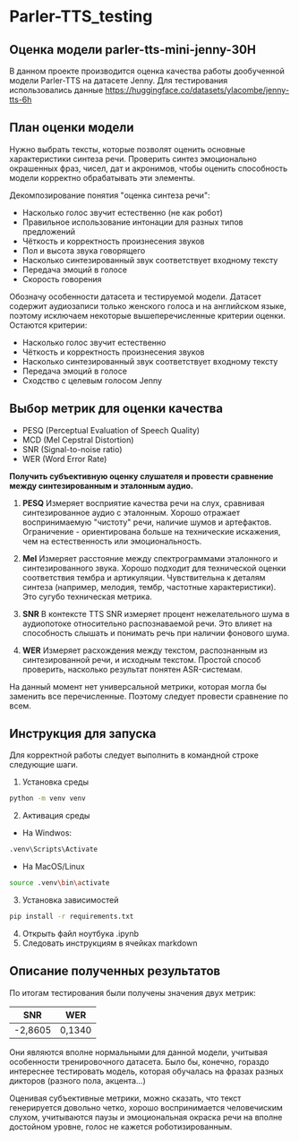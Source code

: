 # Parler-TTS_testing
Оценка модели parler-tts-mini-jenny-30H
---
В данном проекте производится оценка качества работы дообученной модели  Parler-TTS на датасете Jenny.
Для тестирования использовались данные https://huggingface.co/datasets/ylacombe/jenny-tts-6h

## План оценки модели

Нужно выбрать тексты, которые позволят оценить основные характеристики синтеза речи. Проверить синтез эмоционально окрашенных фраз, чисел, дат и акронимов, чтобы оценить способность модели корректно обрабатывать эти элементы.

Декомпозирование понятия "оценка синтеза речи":
- Насколько голос звучит естественно (не как робот)
- Правильное использование интонации для разных типов предложений
- Чёткость и корректность произнесения звуков
- Пол и высота звука говорящего
- Насколько синтезированный звук соответствует входному тексту
- Передача эмоций в голосе
- Скорость говорения

Обозначу особенности датасета и тестируемой модели.
Датасет содержит аудиозаписи только женского голоса и на английском языке, поэтому исключаем некоторые вышеперечисленные критерии оценки.
Остаются критерии:
- Насколько голос звучит естественно
- Чёткость и корректность произнесения звуков
- Насколько синтезированный звук соответствует входному тексту
- Передача эмоций в голосе
- Сходство с целевым голосом Jenny

## Выбор метрик для оценки качества
- PESQ (Perceptual Evaluation of Speech Quality)
- MCD (Mel Cepstral Distortion)
- SNR (Signal-to-noise ratio)
- WER (Word Error Rate)

**Получить субъективную оценку слушателя и провести сравнение между синтезированным и эталонным аудио.**

1. **PESQ**
Измеряет восприятие качества речи на слух, сравнивая синтезированное аудио с эталонным. Хорошо отражает воспринимаемую "чистоту" речи, наличие шумов и артефактов.
Ограничение - ориентирована больше на технические искажения, чем на естественность или эмоциональность.

2. **Mel**
Измеряет расстояние между спектрограммами эталонного и синтезированного звука. Хорошо подходит для технической оценки соответствия тембра и артикуляции. Чувствительна к деталям синтеза (например, мелодия, тембр, частотные характеристики). Это сугубо техническая метрика.

3. **SNR**
В контексте TTS SNR измеряет процент нежелательного шума в аудиопотоке относительно распознаваемой речи. Это влияет на способность слышать и понимать речь при наличии фонового шума.

4. **WER**
Измеряет расхождения между текстом, распознанным из синтезированной речи, и исходным текстом. Простой способ проверить, насколько результат понятен ASR-системам.

На данный момент нет универсальной метрики, которая могла бы заменить все перечисленные. Поэтому следует провести сравнение по всем.

## Инструкция для запуска
Для корректной работы следует выполнить в командной строке следующие шаги.
1. Установка среды

```bash
python -m venv venv
```

2. Активация среды

- На Windwos:

```bash
.venv\Scripts\Activate
```

- На MacOS/Linux

```bash
source .venv\bin\activate
```

3. Установка зависимостей

```bash
pip install -r requirements.txt
```

4. Открыть файл ноутбука .ipynb
5. Следовать инструкциям в ячейках markdown

## Описание полученных результатов

По итогам тестирования были получены значения двух метрик:

|**SNR**   |**WER**   |
|----------|----------|
|-2,8605   |0,1340    |

Они являются вполне нормальными для данной модели, учитывая особенности тренировочного датасета.
Было бы, конечно, гораздо интереснее тестировать модель, которая обучалась на фразах разных дикторов (разного пола, акцента...)

Оценивая субъективные метрики, можно сказать, что текст генерируется довольно четко, хорошо воспринимается человечиским слухом, учитываются паузы и эмоциональная окраска речи на вполне достойном уровне, голос не кажется роботизированным.
